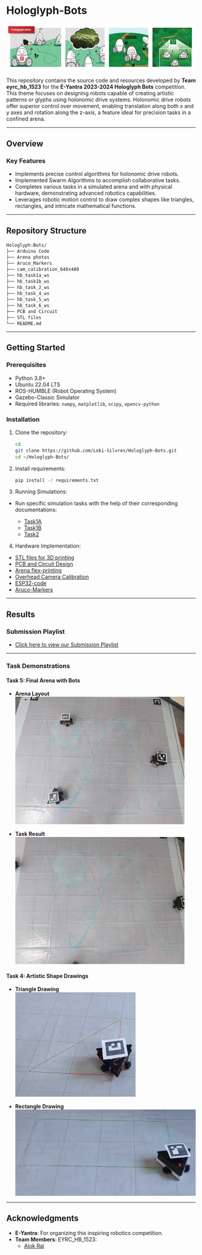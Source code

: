 
# Hologlyph-Bots

![Hologlyph Bots Background](https://github.com/Loki-Silvres/Hologlyph-Bots/blob/main/Hologylph_bots_background.png?raw=true)

This repository contains the source code and resources developed by **Team eyrc_hb_1523** for the **E-Yantra 2023-2024 Hologlyph Bots** competition. This theme focuses on designing robots capable of creating artistic patterns or glyphs using holonomic drive systems. Holonomic drive robots offer superior control over movement, enabling translation along both x and y axes and rotation along the z-axis, a feature ideal for precision tasks in a confined arena.

---

## Overview

### **Key Features**
- Implements precise control algorithms for holonomic drive robots.
- Implemented Swarm Algorithms to accomplish collaborative tasks.
- Completes various tasks in a simulated arena and with physical hardware, demonstrating advanced robotics capabilities.
- Leverages robotic motion control to draw complex shapes like triangles, rectangles, and intricate mathematical functions.

---

## Repository Structure

```plaintext
Hologlyph-Bots/
├── Arduino Code
├── Arena photos
├── Aruco_Markers
├── cam_calibration_640x480
├── hb_task1a_ws
├── hb_task1b_ws
├── hb_task_2_ws
├── hb_task_4_ws
├── hb_task_5_ws
├── hb_task_6_ws
├── PCB and Circuit
├── STL files
└── README.md
```

---

## Getting Started

### **Prerequisites**
- Python 3.8+
- Ubuntu 22.04 LTS
- ROS-HUMBLE (Robot Operating System)
- Gazebo-Classic Simulator
- Required libraries: `numpy`, `matplotlib`, `scipy`, `opencv-python`

### **Installation**
1. Clone the repository:
   ```bash
   cd 
   git clone https://github.com/Loki-Silvres/Hologlyph-Bots.git
   cd ~/Hologlyph-Bots/
   ```

2. Install requirements:
   ```bash
   pip install -r requirements.txt
   ```
4. Running Simulations:
   
- Run specific simulation tasks with the help of their corresponding documentations:

  - [Task1A](https://github.com/Loki-Silvres/Hologlyph-Bots/tree/main/hb_task1a_ws#readme)
  - [Task1B](https://github.com/Loki-Silvres/Hologlyph-Bots/tree/main/hb_task1b_ws#readme)
  - [Task2](https://github.com/Loki-Silvres/Hologlyph-Bots/tree/main/hb_task_2_ws#readme)

4. Hardware Implementation:
   
- [STL files for 3D printing](https://github.com/Loki-Silvres/Hologlyph-Bots/tree/main/STL%20files)
- [PCB and Circuit Design](https://github.com/Loki-Silvres/Hologlyph-Bots/tree/main/PCB%20and%20Circuit)
- [Arena flex-printing](https://github.com/Loki-Silvres/Hologlyph-Bots/tree/main/Arena%20photos)
- [Overhead Camera Calibration](https://github.com/Loki-Silvres/Hologlyph-Bots/tree/main/cam_calibration_640x480)
- [ESP32-code](https://github.com/Loki-Silvres/Hologlyph-Bots/tree/main/Arduino%20Code)
- [Aruco-Markers](https://github.com/Loki-Silvres/Hologlyph-Bots/tree/main/Aruco_Markers)

---

## Results

### **Submission Playlist**
- [Click here to view our Submission Playlist](https://youtube.com/playlist?list=PL_9--5xsFYUQ-xg70fmYQrzXn2ip_9O3C&si=z0v1tnEO03IPCXnJ)

---

### **Task Demonstrations**

#### **Task 5: Final Arena with Bots**
- **Arena Layout**  
  <img src="https://github.com/Loki-Silvres/Hologlyph-Bots/blob/main/Arena%20photos/Task_5_arena_with_Bots.jpg?raw=true" width="450" alt="Task 5 Arena with Bots" />

- **Task Result**  
  <img src="https://github.com/Loki-Silvres/Hologlyph-Bots/blob/main/Arena%20photos/Task_5_result.jpg?raw=true" width="450" alt="Task 5 Result" />

#### **Task 4: Artistic Shape Drawings**
- **Triangle Drawing**  
  <img src="https://github.com/Loki-Silvres/Hologlyph-Bots/blob/main/Arena%20photos/task_4_triangle.png?raw=true" width="320" alt="Task 4 Triangle Drawing" />

- **Rectangle Drawing**  
  <img src="https://github.com/Loki-Silvres/Hologlyph-Bots/blob/main/Arena%20photos/task_4_rectangle.png?raw=true" width="579" alt="Task 4 Rectangle Drawing" />

---

## Acknowledgments
- **E-Yantra**: For organizing this inspiring robotics competition.
- **Team Members**: EYRC_HB_1523:
  - [Alok Raj](https://github.com/Loki-Silvres)

